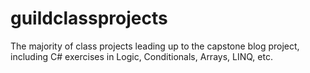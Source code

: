 # guildclassprojects
The majority of class projects leading up to the capstone blog project, including C# exercises in Logic, Conditionals, Arrays, LINQ, etc.
